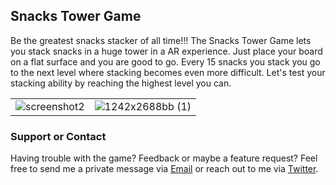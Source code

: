 ## Snacks Tower Game

Be the greatest snacks stacker of all time!!! The Snacks Tower Game lets you stack snacks in a huge tower in a AR experience. Just place your board on a flat surface and you are good to go. Every 15 snacks you stack you go to the next level where stacking becomes even more difficult. Let's test your stacking ability by reaching the highest level you can.

|||
|:--:|:--:|
|![screenshot2](https://user-images.githubusercontent.com/3220716/144714803-42227b1d-9056-4c29-bf77-cd08052e9f1f.jpeg)|![1242x2688bb (1)](https://user-images.githubusercontent.com/3220716/144714636-5c4d1cb0-cdbe-4d7c-bb42-11fe6b62676e.png)|

### Support or Contact

Having trouble with the game? Feedback or maybe a feature request? Feel free to send me a private message via [Email](rafellk@gmail.com) or reach out to me via [Twitter](https://twitter.com/rlmgrafa).
